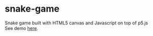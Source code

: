 # snake-game
Snake game built with HTML5 canvas and Javascript on top of p5.js
<br>
See demo <a href="http://jimishf.github.io/snake-game">here</a>.
